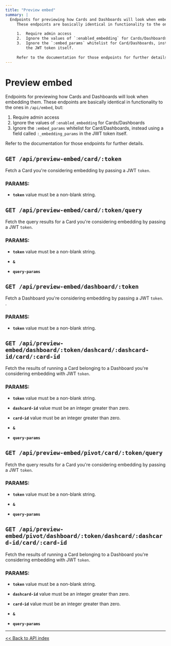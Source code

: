 ```yaml
---
title: "Preview embed"
summary: |
  Endpoints for previewing how Cards and Dashboards will look when embedding them.
     These endpoints are basically identical in functionality to the ones in `/api/embed`, but:
  
     1.  Require admin access
     2.  Ignore the values of `:enabled_embedding` for Cards/Dashboards
     3.  Ignore the `:embed_params` whitelist for Card/Dashboards, instead using a field called `:_embedding_params` in
         the JWT token itself.
  
     Refer to the documentation for those endpoints for further details.
---
```


# Preview embed

Endpoints for previewing how Cards and Dashboards will look when embedding them.
   These endpoints are basically identical in functionality to the ones in `/api/embed`, but:

   1.  Require admin access
   2.  Ignore the values of `:enabled_embedding` for Cards/Dashboards
   3.  Ignore the `:embed_params` whitelist for Card/Dashboards, instead using a field called `:_embedding_params` in
       the JWT token itself.

   Refer to the documentation for those endpoints for further details.

## `GET /api/preview-embed/card/:token`

Fetch a Card you're considering embedding by passing a JWT `token`.

### PARAMS:

*  **`token`** value must be a non-blank string.

## `GET /api/preview-embed/card/:token/query`

Fetch the query results for a Card you're considering embedding by passing a JWT `token`.

### PARAMS:

*  **`token`** value must be a non-blank string.

*  **`&`** 

*  **`query-params`**

## `GET /api/preview-embed/dashboard/:token`

Fetch a Dashboard you're considering embedding by passing a JWT `token`. .

### PARAMS:

*  **`token`** value must be a non-blank string.

## `GET /api/preview-embed/dashboard/:token/dashcard/:dashcard-id/card/:card-id`

Fetch the results of running a Card belonging to a Dashboard you're considering embedding with JWT `token`.

### PARAMS:

*  **`token`** value must be a non-blank string.

*  **`dashcard-id`** value must be an integer greater than zero.

*  **`card-id`** value must be an integer greater than zero.

*  **`&`** 

*  **`query-params`**

## `GET /api/preview-embed/pivot/card/:token/query`

Fetch the query results for a Card you're considering embedding by passing a JWT `token`.

### PARAMS:

*  **`token`** value must be a non-blank string.

*  **`&`** 

*  **`query-params`**

## `GET /api/preview-embed/pivot/dashboard/:token/dashcard/:dashcard-id/card/:card-id`

Fetch the results of running a Card belonging to a Dashboard you're considering embedding with JWT `token`.

### PARAMS:

*  **`token`** value must be a non-blank string.

*  **`dashcard-id`** value must be an integer greater than zero.

*  **`card-id`** value must be an integer greater than zero.

*  **`&`** 

*  **`query-params`**

---

[<< Back to API index](../api-documentation.md)